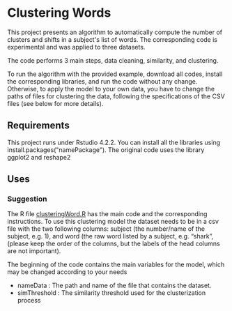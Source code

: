 # Clustering Words

This project presents an algorithm to automatically compute the number of clusters and shifts in a subject's list of words. The corresponding code is experimental and was applied to three datasets. 

The code performs 3 main steps, data cleaning, similarity, and clustering.

To run the algorithm with the provided example, download all codes, install the corresponding libraries, and run the code without any change. Otherwise, to apply the model to your own data, you have to change the paths of files for clustering the data, following the specifications of the CSV files (see below for more details).

## Requirements

This project runs under Rstudio 4.2.2. You can install all the libraries using install.packages("namePackage"). The original code uses the library ggplot2 and reshape2

## Uses

### Suggestion 
The R file [clusteringWord.R](/src/clusteringWord.R) has the main code and the corresponding instructions. To use this clustering model the dataset needs to be in a csv file with the two following columns: subject (the number/name of the subject, e.g. 1), and word (the raw word listed by a subject, e.g. “shark”, (please keep the order of the columns, but the labels of the head columns are not important). 

The beginning of the code contains the main variables for the model, which may be changed according to your needs 
- nameData : The path and name of the file that contains the dataset.
- simThreshold : The similarity threshold used for the clusterization process


